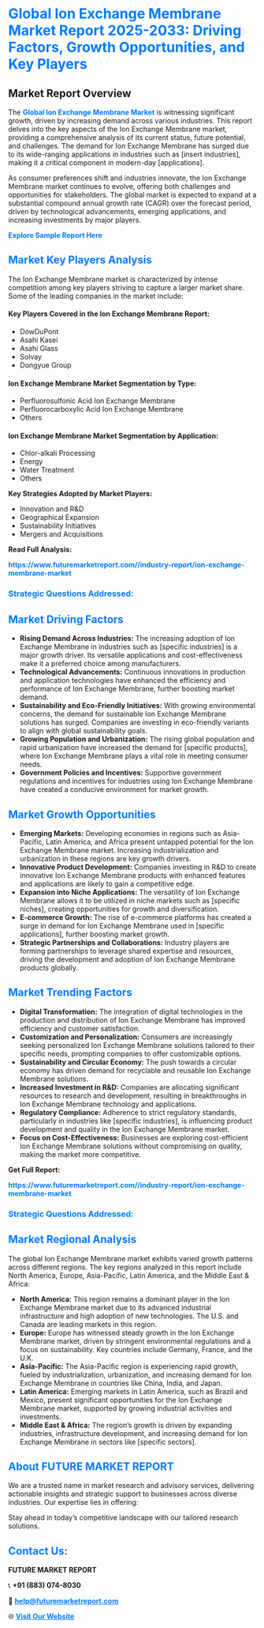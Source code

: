 <h1 style="color: #007BFF;">Global Ion Exchange Membrane Market Report 2025-2033: Driving Factors, Growth Opportunities, and Key Players</h1>

<section id="overview">
<h2>Market Report Overview</h2>
<p>The <a href="https://www.futuremarketreport.com//industry-report/ion-exchange-membrane-market" style="color: #007BFF; text-decoration: none;"><strong>Global Ion Exchange Membrane Market</strong></a> is witnessing significant growth, driven by increasing demand across various industries. This report delves into the key aspects of the Ion Exchange Membrane market, providing a comprehensive analysis of its current status, future potential, and challenges. The demand for Ion Exchange Membrane has surged due to its wide-ranging applications in industries such as [insert industries], making it a critical component in modern-day [applications].</p>
<p>As consumer preferences shift and industries innovate, the Ion Exchange Membrane market continues to evolve, offering both challenges and opportunities for stakeholders. The global market is expected to expand at a substantial compound annual growth rate (CAGR) over the forecast period, driven by technological advancements, emerging applications, and increasing investments by major players.</p>
</section>

<section id="overview">
<p><a href="https://www.futuremarketreport.com//request-sample/reportId=58900" style="color: #007BFF; text-decoration: none;"><strong>Explore Sample Report Here</strong></a></p>
</section>

<section id="key-players">
<h2 style="color: #007BFF;">Market Key Players Analysis</h2>
<p>The Ion Exchange Membrane market is characterized by intense competition among key players striving to capture a larger market share. Some of the leading companies in the market include:</p>
<h4>Key Players Covered in the Ion Exchange Membrane Report:</h4>
<ul><li>DowDuPont</li><li>Asahi Kasei</li><li>Asahi Glass</li><li>Solvay</li><li>Dongyue Group</li></ul>
<h4>Ion Exchange Membrane Market Segmentation by Type:</h4>
<ul><li>Perfluorosulfonic Acid Ion Exchange Membrane</li><li>Perfluorocarboxylic Acid Ion Exchange Membrane</li><li>Others</li></ul>

<h4>Ion Exchange Membrane Market Segmentation by Application:</h4>
<ul><li>Chlor-alkali Processing</li><li>Energy</li><li>Water Treatment</li><li>Others</li></ul>
<p><strong>Key Strategies Adopted by Market Players:</strong></p>
<ul>
<li>Innovation and R&D</li>
<li>Geographical Expansion</li>
<li>Sustainability Initiatives</li>
<li>Mergers and Acquisitions</li>
</ul>
</section>

<section>
<p><strong>Read Full Analysis: </strong></p><a href="https://www.futuremarketreport.com//industry-report/ion-exchange-membrane-market" style="color: #007BFF; text-decoration: none;"><strong>https://www.futuremarketreport.com//industry-report/ion-exchange-membrane-market</strong></a>
<h3 style="color: #007BFF;">Strategic Questions Addressed:</h3>
</section>

<section id="driving-factors">
<h2 style="color: #007BFF;">Market Driving Factors</h2>
<ul>
<li><strong>Rising Demand Across Industries:</strong> The increasing adoption of Ion Exchange Membrane in industries such as [specific industries] is a major growth driver. Its versatile applications and cost-effectiveness make it a preferred choice among manufacturers.</li>
<li><strong>Technological Advancements:</strong> Continuous innovations in production and application technologies have enhanced the efficiency and performance of Ion Exchange Membrane, further boosting market demand.</li>
<li><strong>Sustainability and Eco-Friendly Initiatives:</strong> With growing environmental concerns, the demand for sustainable Ion Exchange Membrane solutions has surged. Companies are investing in eco-friendly variants to align with global sustainability goals.</li>
<li><strong>Growing Population and Urbanization:</strong> The rising global population and rapid urbanization have increased the demand for [specific products], where Ion Exchange Membrane plays a vital role in meeting consumer needs.</li>
<li><strong>Government Policies and Incentives:</strong> Supportive government regulations and incentives for industries using Ion Exchange Membrane have created a conducive environment for market growth.</li>
</ul>
</section>

<section id="growth-opportunities">
<h2 style="color: #007BFF;">Market Growth Opportunities</h2>
<ul>
<li><strong>Emerging Markets:</strong> Developing economies in regions such as Asia-Pacific, Latin America, and Africa present untapped potential for the Ion Exchange Membrane market. Increasing industrialization and urbanization in these regions are key growth drivers.</li>
<li><strong>Innovative Product Development:</strong> Companies investing in R&D to create innovative Ion Exchange Membrane products with enhanced features and applications are likely to gain a competitive edge.</li>
<li><strong>Expansion into Niche Applications:</strong> The versatility of Ion Exchange Membrane allows it to be utilized in niche markets such as [specific niches], creating opportunities for growth and diversification.</li>
<li><strong>E-commerce Growth:</strong> The rise of e-commerce platforms has created a surge in demand for Ion Exchange Membrane used in [specific applications], further boosting market growth.</li>
<li><strong>Strategic Partnerships and Collaborations:</strong> Industry players are forming partnerships to leverage shared expertise and resources, driving the development and adoption of Ion Exchange Membrane products globally.</li>
</ul>
</section>

<section id="trending-factors">
<h2 style="color: #007BFF;">Market Trending Factors</h2>
<ul>
<li><strong>Digital Transformation:</strong> The integration of digital technologies in the production and distribution of Ion Exchange Membrane has improved efficiency and customer satisfaction.</li>
<li><strong>Customization and Personalization:</strong> Consumers are increasingly seeking personalized Ion Exchange Membrane solutions tailored to their specific needs, prompting companies to offer customizable options.</li>
<li><strong>Sustainability and Circular Economy:</strong> The push towards a circular economy has driven demand for recyclable and reusable Ion Exchange Membrane solutions.</li>
<li><strong>Increased Investment in R&D:</strong> Companies are allocating significant resources to research and development, resulting in breakthroughs in Ion Exchange Membrane technology and applications.</li>
<li><strong>Regulatory Compliance:</strong> Adherence to strict regulatory standards, particularly in industries like [specific industries], is influencing product development and quality in the Ion Exchange Membrane market.</li>
<li><strong>Focus on Cost-Effectiveness:</strong> Businesses are exploring cost-efficient Ion Exchange Membrane solutions without compromising on quality, making the market more competitive.</li>
</ul>
</section>

<section>
<p><strong>Get Full Report: </strong></p><a href="https://www.futuremarketreport.com//industry-report/ion-exchange-membrane-market" style="color: #007BFF; text-decoration: none;"><strong>https://www.futuremarketreport.com//industry-report/ion-exchange-membrane-market</strong></a>
<h3 style="color: #007BFF;">Strategic Questions Addressed:</h3>
</section>


<section id="regional-analysis">
<h2 style="color: #007BFF;">Market Regional Analysis</h2>
<p>The global Ion Exchange Membrane market exhibits varied growth patterns across different regions. The key regions analyzed in this report include North America, Europe, Asia-Pacific, Latin America, and the Middle East & Africa:</p>
<ul>
<li><strong>North America:</strong> This region remains a dominant player in the Ion Exchange Membrane market due to its advanced industrial infrastructure and high adoption of new technologies. The U.S. and Canada are leading markets in this region.</li>
<li><strong>Europe:</strong> Europe has witnessed steady growth in the Ion Exchange Membrane market, driven by stringent environmental regulations and a focus on sustainability. Key countries include Germany, France, and the U.K.</li>
<li><strong>Asia-Pacific:</strong> The Asia-Pacific region is experiencing rapid growth, fueled by industrialization, urbanization, and increasing demand for Ion Exchange Membrane in countries like China, India, and Japan.</li>
<li><strong>Latin America:</strong> Emerging markets in Latin America, such as Brazil and Mexico, present significant opportunities for the Ion Exchange Membrane market, supported by growing industrial activities and investments.</li>
<li><strong>Middle East & Africa:</strong> The region’s growth is driven by expanding industries, infrastructure development, and increasing demand for Ion Exchange Membrane in sectors like [specific sectors].</li>
</ul>
</section>

<footer>
<h2 style="color: #007BFF;">About FUTURE MARKET REPORT</h2>
<p>We are a trusted name in market research and advisory services, delivering actionable insights and strategic support to businesses across diverse industries. Our expertise lies in offering:</p>

<p>Stay ahead in today’s competitive landscape with our tailored research solutions.</p>

<h2 style="color: #007BFF;">Contact Us:</h2>
<p><strong>FUTURE MARKET REPORT</strong></p>
<p>📞 <strong>+91 (883) 074-8030</strong></p>
<p>📧 <strong><a href="mailto:help@futuremarketreport.com" style="color: #007BFF;">help@futuremarketreport.com</a></strong></p>
<p>🌐 <strong><a href="https://www.futuremarketreport.com/" style="color: #007BFF;">Visit Our Website</a></strong></p>
</footer>